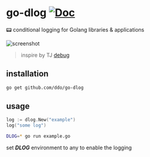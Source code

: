 # go-dlog [![Doc][godoc-img]][godoc-url]
:pager: conditional logging for Golang libraries &amp; applications

![screenshot][screenshot]

> inspire by TJ [debug](https://github.com/visionmedia/debug)

## installation

```sh
go get github.com/ddo/go-dlog
```

## usage

```go
log := dlog.New("example")
log("some log")
```

```sh
DLOG=* go run example.go
```

set ***DLOG*** environment to any to enable the logging

[godoc-img]: https://img.shields.io/badge/godoc-Reference-brightgreen.svg?style=flat-square
[godoc-url]: https://godoc.org/github.com/ddo/go-dlog
[screenshot]: http://i.imgur.com/b7OcA3R.png